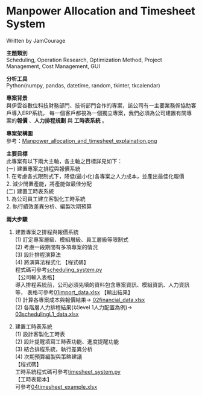 # Manpower Allocation and Timesheet System
Written by JamCourage                    

**主題類別**            
Scheduling, Operation Research, Optimization Method, Project Management, Cost Management, GUI                      

**分析工具**      
Python(numpy, pandas, datetime, random, tkinter, tkcalendar)

**專案背景**                
與伊雲谷數位科技財務部門、技術部門合作的專案，該公司有一主要業務係協助客戶導入ERP系統，
每一個客戶都視為一個獨立專案，我們必須為公司建置有關專案的**報價** 、**人力排程規劃** 與 **工時表系統** 。          

**專案架構圖**                        
參考：[Manpower_allocation_and_timesheet_explaination.png](Manpower_allocation_and_timesheet_explaination.png)                

**主要目標**      
此專案有以下兩大主軸，各主軸之目標詳見如下：            
(一) 建置專案之排程與報價系統             
	1. 在考慮各式限制式下，降低(最小化)各專案之人力成本，並產出最佳化報價        
	2. 減少閒置產能，將產能做最佳分配         
(二) 建置工時表系統            
	1. 為公司員工建立客製化工時系統                
	2. 執行績效差異分析、編製次期預算

**兩大步驟**            
1. 建置專案之排程與報價系統      
	(1) 訂定專案層級、模組層級、員工層級等限制式                 
	(2) 考慮一段期間有多項專案的情況     
	(3) 設計排程演算法               
	(4) 將演算法程式化
	【程式碼】            
	程式碼可參考[scheduling_system.py](scheduling_system)        
	【公司輸入表格】           
	導入排程系統前，公司必須先填的資料包含專案資訊、模組資訊、人力資訊等，
	表格可參考[01import_data.xlsx](01import_data.xlsx)
	【輸出結果】       
	(1) 計算各專案成本與報價結果-> [02financial_data.xlsx](02financial_data.xlsx)          
	(2) 各階層人力排程結果(以level 1人力配置為例)-> [03schedulingL1_data.xlsx](03schedulingL1_data.xlsx)
   
2. 建置工時表系統                    
	(1) 設計客製化工時表      
	(2) 設計提醒填寫工時表功能、進度提醒功能      
	(3) 結合排程系統，執行差異分析       
	(4) 次期預算編製與策略建議                           
   【程式碼】            
   工時系統程式碼可參考[timesheet_system.py](timesheet_system.py)                               
   【工時表範本】              
   可參考[04timesheet_example.xlsx](04timesheet_example.xlsx)                     
   
